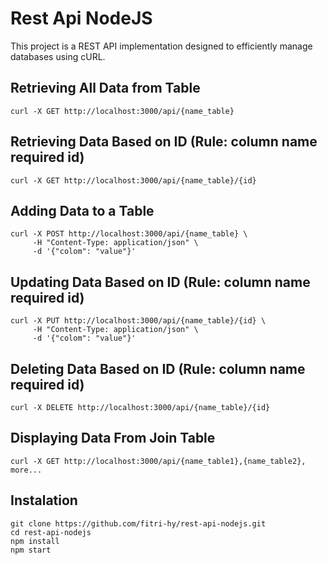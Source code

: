 # Rest Api NodeJS

This project is a REST API implementation designed to efficiently manage databases using cURL.

## Retrieving All Data from Table
```
curl -X GET http://localhost:3000/api/{name_table}
```
## Retrieving Data Based on ID (Rule: column name required id)
```
curl -X GET http://localhost:3000/api/{name_table}/{id}
```

## Adding Data to a Table
```
curl -X POST http://localhost:3000/api/{name_table} \
     -H "Content-Type: application/json" \
     -d '{"colom": "value"}'
```

## Updating Data Based on ID (Rule: column name required id)
```
curl -X PUT http://localhost:3000/api/{name_table}/{id} \
     -H "Content-Type: application/json" \
     -d '{"colom": "value"}'
```

## Deleting Data Based on ID (Rule: column name required id)
```
curl -X DELETE http://localhost:3000/api/{name_table}/{id}
```

## Displaying Data From Join Table
```
curl -X GET http://localhost:3000/api/{name_table1},{name_table2}, more...
```

## Instalation
```
git clone https://github.com/fitri-hy/rest-api-nodejs.git
cd rest-api-nodejs
npm install
npm start
```